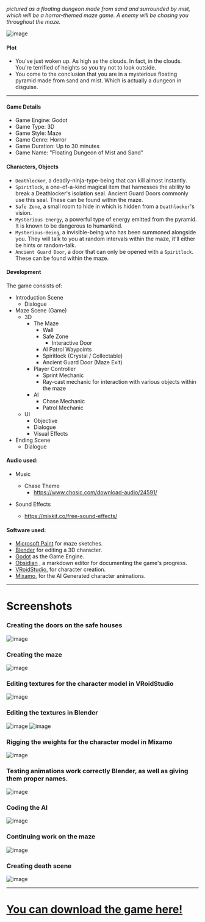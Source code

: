 *pictured as a floating dungeon made from sand and surrounded by mist, which will be a horror-themed maze game. A enemy will be chasing you throughout the maze.*

![image](media/MAZE_GAME_01/20240428125309.png)

#### Plot
* You've just woken up. As high as the clouds. In fact, in the clouds. You're terrified of heights so you try not to look outside.
* You come to the conclusion that you are in a mysterious floating pyramid made from sand and mist. Which is actually a dungeon in disguise.

---

#### Game Details

* Game Engine: Godot
* Game Type: 3D
* Game Style: Maze
* Game Genre: Horror
* Game Duration: Up to 30 minutes 
* Game Name: "Floating Dungeon of Mist and Sand"

#### Characters, Objects

* `Deathlocker`, a deadly-ninja-type-being that can kill almost instantly.
* `Spiritlock`, a one-of-a-kind magical item that harnesses the ability to break a Deathlocker's isolation seal. Ancient Guard Doors commonly use this seal. These can be found within the maze.
* `Safe Zone`, a small room to hide in which is hidden from a `Deathlocker`'s vision.
* `Mysterious Energy`, a powerful type of energy emitted from the pyramid. It is known to be dangerous to humankind.
* `Mysterious-Being`, a invisible-being who has been summoned alongside you. They will talk to you at random intervals within the maze, it'll either be hints or random-talk.
* `Ancient Guard Door`, a door that can only be opened with a `Spiritlock`. These can be found within the maze.

#### Development

The game consists of:

* Introduction Scene
	* Dialogue
* Maze Scene (Game)
	* 3D
		* The Maze
			* Wall
			* Safe Zone
				* Interactive Door
			* AI Patrol Waypoints
			* Spiritlock (Crystal / Collectable)
			* Ancient Guard Door (Maze Exit)
		* Player Controller
			* Sprint Mechanic
			* Ray-cast mechanic for interaction with various objects within the maze
		* AI
			* Chase Mechanic
			* Patrol Mechanic
	* UI
		* Objective
		* Dialogue
		* Visual Effects
* Ending Scene
	* Dialogue


#### Audio used:

* Music
	* Chase Theme
		* https://www.chosic.com/download-audio/24591/

* Sound Effects
	* https://mixkit.co/free-sound-effects/


#### Software used:

* [Microsoft Paint](https://en.wikipedia.org/wiki/Microsoft_Paint) for maze sketches.
* [Blender](https://www.blender.org/) for editing a 3D character.
* [Godot](https://godotengine.org/) as the Game Engine.
* [Obsidian](https://obsidian.md/) , a markdown editor for documenting the game's progress.
* [VRoidStudio](https://vroid.com/en/studio), for character creation.
* [Mixamo](https://www.mixamo.com/), for the AI Generated character animations.

---

# Screenshots

### Creating the doors on the safe houses

![image](media/MAZE_GAME_01/20240422202910.png)

### Creating the maze

![image](media/MAZE_GAME_01/20240422214755.png)

### Editing textures for the character model in VRoidStudio

![image](media/MAZE_GAME_01/20240422154400.png)

### Editing the textures in Blender

![image](media/MAZE_GAME_01/20240422155622.png)
![image](media/MAZE_GAME_01/20240422155852.png)

### Rigging the weights for the character model in Mixamo

![image](media/MAZE_GAME_01/20240422161144.png)

### Testing animations work correctly Blender, as well as giving them proper names.

![image](media/MAZE_GAME_01/20240422163941.png)

### Coding the AI

![image](media/MAZE_GAME_01/20240423165842.png)
### Continuing work on the maze

![image](media/MAZE_GAME_01/20240423202830.png)
### Creating death scene

![image](media/MAZE_GAME_01/20240424214822.png)

---

# [You can download the game here!](https://mega.nz/folder/StM0iJ4T#-_mvKSXN3k33uk3i4iQg5A)